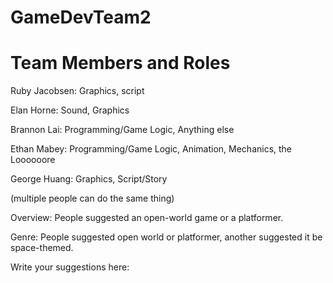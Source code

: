 # GameDevTeam2
# Team Members and Roles
Ruby Jacobsen: Graphics, script

Elan Horne: Sound, Graphics

Brannon Lai: Programming/Game Logic, Anything else

Ethan Mabey: Programming/Game Logic, Animation, Mechanics, the Loooooore

George Huang: Graphics, Script/Story

(multiple people can do the same thing)

Overview: People suggested an open-world game or a platformer.

Genre: People suggested open world or platformer, another suggested it be space-themed.

Write your suggestions here:


